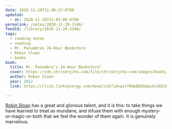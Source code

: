 ```yaml
---
date: 2020-11-28T11:46:27-0700
updated:
  - at: 2020-11-28T12:05:00-0700
permalink: /notes/2020-11-28-1146/
feedId: /library/2020-11-28-1146/
tags: 
  - reading notes
  - reading
  - Mr. Penumbras 24-Hour Bookstore
  - Robin Sloan
  - books
book:
  title: Mr. Penumbra’s 24-Hour Bookstore"
  cover: https://cdn.chriskrycho.com/file/chriskrycho-com/images/books/mr-penumbras-24-hour-bookstore.jpg
  author: Robin Sloan
  year: 2012
  link: https://click.linksynergy.com/deeplink?id=qvtf8Hp8DGA&mid=2653&murl=https%3A%2F%2Fwww.alibris.com%2FMr-Penumbras-24-Hour-Bookstore-Robin-Sloan%2Fbook%2F21924389

---
```


[Robin Sloan] has a great and glorious talent, and it is this: to take things we have learned to treat as mundane, and infuse them with enough mystery-or-magic-or-both that we feel the wonder of them again. It is genuinely marvelous.

[Robin Sloan]: http://robinsloan.com
